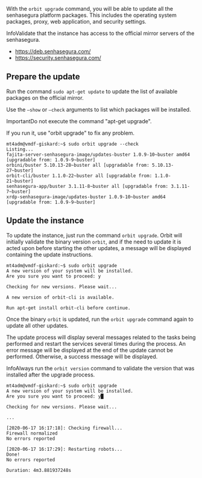 With the `orbit upgrade` command, you will be able to update all the senhasegura platform packages. This includes the operating system packages, proxy, web application, and security settings.

InfoValidate that the instance has access to the official mirror servers of the senhasegura.

* <https://deb.senhasegura.com/>
* <https://security.senhasegura.com/>
## Prepare the update

Run the command `sudo apt-get update` to update the list of available packages on the official mirror.

Use the `–show` or `–check` arguments to list which packages will be installed.

ImportantDo not execute the command "apt\-get upgrade". 

If you run it, use "orbit upgrade" to fix any problem.


```
mt4adm@vmdf-giskard:~$ sudo orbit upgrade --check
Listing...
fajita-server-senhasegura-image/updates-buster 1.0.9-10~buster amd64
[upgradable from: 1.0.9-9~buster]
orbini/buster 5.10.13-28~buster all [upgradable from: 5.10.13-27~buster]
orbit-cli/buster 1.1.0-22~buster all [upgradable from: 1.1.0-21~buster]
senhasegura-app/buster 3.1.11-8~buster all [upgradable from: 3.1.11-7~buster]
xrdp-senhasegura-image/updates-buster 1.0.9-10~buster amd64
[upgradable from: 1.0.9-9~buster]

```
## Update the instance

To update the instance, just run the command `orbit upgrade`. Orbit will initially validate the binary version `orbit`, and if the need to update it is acted upon before starting the other updates, a message will be displayed containing the update instructions.


```
mt4adm@vmdf-giskard:~$ sudo orbit upgrade
A new version of your system will be installed.
Are you sure you want to proceed: y

Checking for new versions. Please wait...

A new version of orbit-cli is available.

Run apt-get install orbit-cli before continue.

```
Once the binary `orbit` is updated, run the `orbit upgrade` command again to update all other updates.

The update process will display several messages related to the tasks being performed and restart the services several times during the process. An error message will be displayed at the end of the update cannot be performed. Otherwise, a success message will be displayed.

InfoAlways run the `orbit version` command to validate the version that was installed after the upgrade process.


```
mt4adm@vmdf-giskard:~$ sudo orbit upgrade
A new version of your system will be installed.
Are you sure you want to proceed: y█

Checking for new versions. Please wait...

...

[2020-06-17 16:17:18]: Checking firewall...
Firewall normalized
No errors reported

[2020-06-17 16:17:29]: Restarting robots...
Done!
No errors reported

Duration: 4m3.881937248s

```
